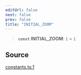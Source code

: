 ```yaml
---
editUrl: false
next: false
prev: false
title: "INITIAL_ZOOM"
---
```


> **`const`** **INITIAL\_ZOOM**: `1` = `1`

## Source

[constants.ts:1](https://github.com/nodenogg-in/alpha-p2p/blob/e67ec671029681998b21c00dacae8274d719c056/packages/infinitykit/src/constants.ts#L1)
